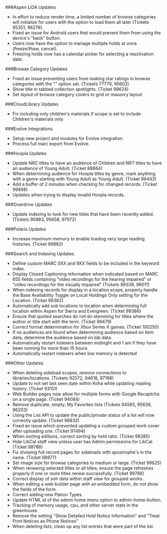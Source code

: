 ###Aspen LiDA Updates
- In effort to reduce render time, a limited number of browse categories will initialize for users with the option to load them all later (Tickets 95351, 96276).
- Fixed an issue for Android users that would prevent them from using the device's "back" button.
- Users now have the option to manage multiple holds at once (freeze/thaw, cancel).
- Freezing holds now has a calendar picker for selecting a reactivation date.

###Browse Category Updates
- Fixed an issue preventing users from making star ratings in browse categories with the "" option set. (Tickets 77779, 95602)
- Show title in tabbed collection spotlights. (Ticket 99624)
- Set layout of browse category covers to grid or masonry layout

###CloudLibrary Updates
- Fix including only children's materials if scope is set to include Children's materials only

###Evolve Integrations
- Setup new project and modules for Evolve integration. 
- Process full marc export from Evolve.

###Hoopla Updates
- Update NRC titles to have an audience of Children and NRT titles to have an audience of Young Adult. (Ticket 88664)
- When determining audience for Hoopla titles by genre, mark anything with a genre starting with Young Adult as Young Adult. (Ticket 99443)
- Add a buffer of 2 minutes when checking for changed records. (Ticket 99898)
- Updates when trying to display invalid Hoopla records.

###Overdrive Updates
- Update indexing to look for new titles that have been recently added. (Tickets 90983, 95658, 97072) 

###Polaris Updates
- Increase maximum memory to enable loading very large reading histories. (Ticket 99882) 

###Search and Indexing Updates
- Define custom MARC 0XX and 9XX fields to be included in the keyword index.
- Display Closed Captioning information when indicated based on MARC 655 fields containing "video recordings for the hearing impaired" or "video recordings for the visually impaired" (Tickets 89338, 96011)
- When indexing records for display in a location scope, properly handle the Base Availability Toggle on Local Holdings Only setting for the Location. (Ticket 98382)
- Automatically add sub locations to location when determining full location within Aspen for Sierra and Evergreen. (Ticket 99386)
- Ensure that quoted searches do not do stemming for titles where the author or title start with the term. (Ticket 99479)
- Correct format determination for Xbox Series X games. (Ticket 100250)
- If no audiences are found when determining audience based on item data, determine the audience based on bib data.   
- Automatically restart indexers between midnight and 1 am if they have been running for more than 15 hours. 
- Automatically restart indexers when low memory is detected

###Other Updates
- When deleting sideload scopes, remove connections to libraries/locations. (Tickets 92572, 94618, 97198)
- Update to not set last seen date within Koha while updating reading history. (Ticket 93151)
- Web Builder pages now allow for multiple forms with Google Recaptcha on a single page. (Ticket 94084)
- Remove duplicate, empty, My Favorites lists (Tickets 94565, 95636, 96203)
- Using the List API to update the public/private status of a list will now correctly update. (Ticket 96832)
- Fixed an issue which prevented updating a custom grouped work cover after uploading one. (Ticket 97494)
- When sorting editions, correct sorting by hold ratio. (Ticket 98385)
- Hide LibCal staff view unless user has Admin permissions for LibCal. (Ticket 98786)
- Fix showing full record pages for sideloads with apostrophe's in the name. (Ticket 98977)
- Set image size for browse categories to medium or large. (Ticket 99625)
- When renewing selected titles or all titles, ensure the page refreshes properly if one or more titles renew successfully.  (Ticket 99786)
- Correct display of solr data within staff view for grouped works.
- When editing a web builder page with an embedded form, do not show the fields of the form. 
- Correct adding new Patron Types.
- Update HTML id of the admin home menu option to admin-home-button.
- Tracking of memory usage, cpu, and other server stats in the greenhouse.
- Remove the setting "Show Detailed Hold Notice Information" and "Treat Print Notices as Phone Notices"
- When deleting lists, clean up any list entries that were part of the list.